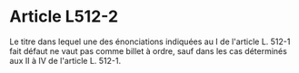 # Article L512-2

Le titre dans lequel une des énonciations indiquées au I de l'article L. 512-1 fait défaut ne vaut pas comme billet à ordre, sauf dans les cas déterminés aux II à IV de l'article L. 512-1.
